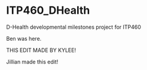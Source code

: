 # ITP460_DHealth
D-Health developmental milestones project for ITP460


Ben was here.

THIS EDIT MADE BY KYLEE! 

Jillian made this edit!

